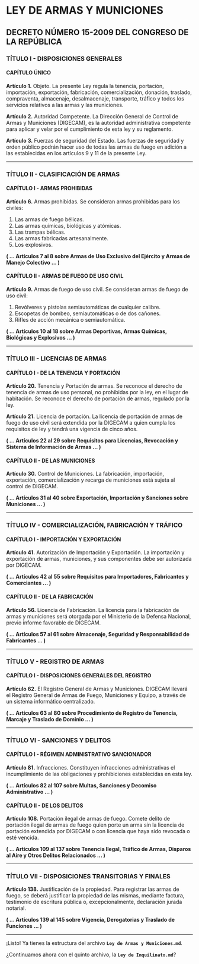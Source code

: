 # LEY DE ARMAS Y MUNICIONES
## DECRETO NÚMERO 15-2009 DEL CONGRESO DE LA REPÚBLICA
### TÍTULO I - DISPOSICIONES GENERALES

#### CAPÍTULO ÚNICO

**Artículo 1.** Objeto.
La presente Ley regula la tenencia, portación, importación, exportación, fabricación, comercialización, donación, traslado, compraventa, almacenaje, desalmacenaje, transporte, tráfico y todos los servicios relativos a las armas y las municiones.

**Artículo 2.** Autoridad Competente.
La Dirección General de Control de Armas y Municiones (DIGECAM), es la autoridad administrativa competente para aplicar y velar por el cumplimiento de esta ley y su reglamento.

**Artículo 3.** Fuerzas de seguridad del Estado.
Las fuerzas de seguridad y orden público podrán hacer uso de todas las armas de fuego en adición a las establecidas en los artículos 9 y 11 de la presente Ley.

---

### TÍTULO II - CLASIFICACIÓN DE ARMAS

#### CAPÍTULO I - ARMAS PROHIBIDAS

**Artículo 6.** Armas prohibidas.
Se consideran armas prohibidas para los civiles:
1. Las armas de fuego bélicas.
2. Las armas químicas, biológicas y atómicas.
3. Las trampas bélicas.
4. Las armas fabricadas artesanalmente.
5. Los explosivos.

**( ... Artículos 7 al 8 sobre Armas de Uso Exclusivo del Ejército y Armas de Manejo Colectivo ... )**

#### CAPÍTULO II - ARMAS DE FUEGO DE USO CIVIL

**Artículo 9.** Armas de fuego de uso civil.
Se consideran armas de fuego de uso civil:
1. Revólveres y pistolas semiautomáticas de cualquier calibre.
2. Escopetas de bombeo, semiautomáticas o de dos cañones.
3. Rifles de acción mecánica o semiautomática.

**( ... Artículos 10 al 18 sobre Armas Deportivas, Armas Químicas, Biológicas y Explosivos ... )**

---

### TÍTULO III - LICENCIAS DE ARMAS

#### CAPÍTULO I - DE LA TENENCIA Y PORTACIÓN

**Artículo 20.** Tenencia y Portación de armas.
Se reconoce el derecho de tenencia de armas de uso personal, no prohibidas por la ley, en el lugar de habitación. Se reconoce el derecho de portación de armas, regulado por la ley.

**Artículo 21.** Licencia de portación.
La licencia de portación de armas de fuego de uso civil será extendida por la DIGECAM a quien cumpla los requisitos de ley y tendrá una vigencia de cinco años.

**( ... Artículos 22 al 29 sobre Requisitos para Licencias, Revocación y Sistema de Información de Armas ... )**

#### CAPÍTULO II - DE LAS MUNICIONES

**Artículo 30.** Control de Municiones.
La fabricación, importación, exportación, comercialización y recarga de municiones está sujeta al control de DIGECAM.

**( ... Artículos 31 al 40 sobre Exportación, Importación y Sanciones sobre Municiones ... )**

---

### TÍTULO IV - COMERCIALIZACIÓN, FABRICACIÓN Y TRÁFICO

#### CAPÍTULO I - IMPORTACIÓN Y EXPORTACIÓN

**Artículo 41.** Autorización de Importación y Exportación.
La importación y exportación de armas, municiones, y sus componentes debe ser autorizada por DIGECAM.

**( ... Artículos 42 al 55 sobre Requisitos para Importadores, Fabricantes y Comerciantes ... )**

#### CAPÍTULO II - DE LA FABRICACIÓN

**Artículo 56.** Licencia de Fabricación.
La licencia para la fabricación de armas y municiones será otorgada por el Ministerio de la Defensa Nacional, previo informe favorable de DIGECAM.

**( ... Artículos 57 al 61 sobre Almacenaje, Seguridad y Responsabilidad de Fabricantes ... )**

---

### TÍTULO V - REGISTRO DE ARMAS

#### CAPÍTULO I - DISPOSICIONES GENERALES DEL REGISTRO

**Artículo 62.** El Registro General de Armas y Municiones.
DIGECAM llevará el Registro General de Armas de Fuego, Municiones y Equipo, a través de un sistema informático centralizado.

**( ... Artículos 63 al 80 sobre Procedimiento de Registro de Tenencia, Marcaje y Traslado de Dominio ... )**

---

### TÍTULO VI - SANCIONES Y DELITOS

#### CAPÍTULO I - RÉGIMEN ADMINISTRATIVO SANCIONADOR

**Artículo 81.** Infracciones.
Constituyen infracciones administrativas el incumplimiento de las obligaciones y prohibiciones establecidas en esta ley.

**( ... Artículos 82 al 107 sobre Multas, Sanciones y Decomiso Administrativo ... )**

#### CAPÍTULO II - DE LOS DELITOS

**Artículo 108.** Portación ilegal de armas de fuego.
Comete delito de portación ilegal de armas de fuego quien porte un arma sin la licencia de portación extendida por DIGECAM o con licencia que haya sido revocada o esté vencida.

**( ... Artículos 109 al 137 sobre Tenencia Ilegal, Tráfico de Armas, Disparos al Aire y Otros Delitos Relacionados ... )**

---

### TÍTULO VII - DISPOSICIONES TRANSITORIAS Y FINALES

**Artículo 138.** Justificación de la propiedad.
Para registrar las armas de fuego, se deberá justificar la propiedad de las mismas, mediante factura, testimonio de escritura pública o, excepcionalmente, declaración jurada notarial.

**( ... Artículos 139 al 145 sobre Vigencia, Derogatorias y Traslado de Funciones ... )**

---

¡Listo! Ya tienes la estructura del archivo **`Ley de Armas y Municiones.md`**.

¿Continuamos ahora con el quinto archivo, la **`Ley de Inquilinato.md`**?
